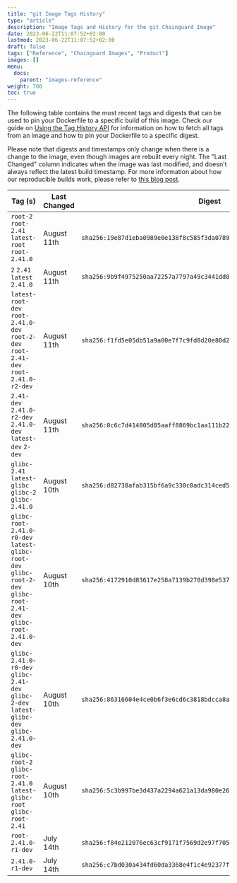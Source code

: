 ```yaml
---
title: "git Image Tags History"
type: "article"
description: "Image Tags and History for the git Chainguard Image"
date: 2023-06-22T11:07:52+02:00
lastmod: 2023-06-22T11:07:52+02:00
draft: false
tags: ["Reference", "Chainguard Images", "Product"]
images: []
menu:
  docs:
    parent: "images-reference"
weight: 700
toc: true
---
```


The following table contains the most recent tags and digests that can be used to pin your Dockerfile to a specific build of this image. Check our guide on [Using the Tag History API](/chainguard/chainguard-images/using-the-tag-history-api/) for information on how to fetch all tags from an image and how to pin your Dockerfile to a specific digest.

Please note that digests and timestamps only change when there is a change to the image, even though images are rebuilt every night. The "Last Changed" column indicates when the image was last modified, and doesn't always reflect the latest build timestamp. For more information about how our reproducible builds work, please refer to [this blog post](https://www.chainguard.dev/unchained/reproducing-chainguards-reproducible-image-builds).

| Tag (s)                                                                                                              | Last Changed | Digest                                                                    |
|----------------------------------------------------------------------------------------------------------------------|--------------|---------------------------------------------------------------------------|
|  `root-2` `root-2.41` `latest-root` `root-2.41.0`                                                                    | August 11th  | `sha256:19e87d1eba0989e0e138f8c585f3da0789e81cc1be60be9a8c3f6bb00bfe2ace` |
|  `2` `2.41` `latest` `2.41.0`                                                                                        | August 11th  | `sha256:9b9f4975250aa72257a7797a49c3441dd0c592d2bc9fdb152dca958d89c096f8` |
|  `latest-root-dev` `root-2.41.0-dev` `root-2-dev` `root-2.41-dev` `root-2.41.0-r2-dev`                               | August 11th  | `sha256:f1fd5e05db51a9a00e7f7c9fd8d20e80d2d8634b14bdce0ead70c0eac26c860e` |
|  `2.41-dev` `2.41.0-r2-dev` `2.41.0-dev` `latest-dev` `2-dev`                                                        | August 11th  | `sha256:0c6c7d414805d85aaff8869bc1aa111b223c8c46be64dfa4756eb903747eca4d` |
|  `glibc-2.41` `latest-glibc` `glibc-2` `glibc-2.41.0`                                                                | August 10th  | `sha256:d82738afab315bf6a9c330c0adc314ced59421b5bb3e8f22e5f8dd9627358b82` |
|  `glibc-root-2.41.0-r0-dev` `latest-glibc-root-dev` `glibc-root-2-dev` `glibc-root-2.41-dev` `glibc-root-2.41.0-dev` | August 10th  | `sha256:4172910d83617e258a7139b278d398e537b823bd909ff90f3e7a4c0b11765271` |
|  `glibc-2.41.0-r0-dev` `glibc-2.41-dev` `glibc-2-dev` `latest-glibc-dev` `glibc-2.41.0-dev`                          | August 10th  | `sha256:86316604e4ce0b6f3e6cd6c3818bdcca8aee9e7d3e2d93732d27169eaf223cf9` |
|  `glibc-root-2` `glibc-root-2.41.0` `latest-glibc-root` `glibc-root-2.41`                                            | August 10th  | `sha256:5c3b997be3d437a2294a621a13da980e260dc0b49ee3f769af86092d7cb8ea96` |
|  `root-2.41.0-r1-dev`                                                                                                | July 14th    | `sha256:f84e212076ec63cf9171f7569d2e97f705ef12c9218f726f38637bae4f3855a1` |
|  `2.41.0-r1-dev`                                                                                                     | July 14th    | `sha256:c7bd030a434fd60da3368e4f1c4e92377f3b4d4af937d3771c640f293f93ad50` |
